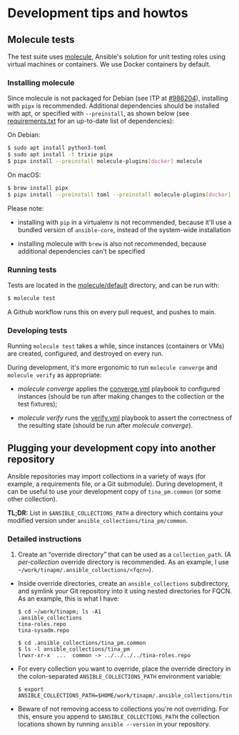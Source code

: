 # Development tips and howtos

## Molecule tests

The test suite uses [molecule], Ansible's solution for unit testing roles
using virtual machines or containers. We use Docker containers by default.

### Installing molecule

Since molecule is not packaged for Debian (see ITP at [#986204]), installing
with `pipx` is recommended. Additional dependencies should be installed with
apt, or specified with `--preinstall`, as shown below (see [requirements.txt]
for an up-to-date list of dependencies):

On Debian:

```sh
$ sudo apt install python3-toml
$ sudo apt install -t trixie pipx
$ pipx install --preinstall molecule-plugins[docker] molecule
```

On macOS:

```sh
$ brew install pipx
$ pipx install --preinstall toml --preinstall molecule-plugins[docker] molecule
```

Please note:

  - installing with `pip` in a virtualenv is not recommended, because it'll use
    a bundled version of `ansible-core`, instead of the system-wide installation

  - installing molecule with `brew` is also not recommended, because additional
    dependencies can't be specified

[molecule]: https://ansible.readthedocs.io/projects/molecule/
[#986204]: https://bugs.debian.org/cgi-bin/bugreport.cgi?bug=986204
[requirements.txt]: requirements.txt


### Running tests

Tests are located in the [molecule/default] directory, and can be run with:

```sh
$ molecule test
```

A Github workflow runs this on every pull request, and pushes to main.

[molecule/default]: molecule/default


### Developing tests

Running `molecule test` takes a while, since instances (containers or VMs) are
created, configured, and destroyed on every run.

During development, it's more ergonomic to run `molecule converge` and
`molecule verify` as appropriate:

  - _molecule converge_ applies the [converge.yml] playbook to configured
    instances (should be run after making changes to the collection or the
    test fixtures);

  - _molecule verify_ runs the [verify.yml] playbook to assert the correctness
    of the resulting state (should be run after _molecule converge_).

[converge.yml]: molecule/default/converge.yml
[verify.yml]: molecule/default/verify.yml



## Plugging your development copy into another repository

Ansible repositories may import collections in a variety of ways (for example,
a requirements file, or a Git submodule). During development, it can be useful
to use _your_ development copy of `tina_pm.common` (or some other collection).

**TL;DR:** List in `$ANSIBLE_COLLECTIONS_PATH` a directory which contains
your modified version under `ansible_collections/tina_pm/common`.

### Detailed instructions

1.  Create an “override directory” that can be used as a
    `collection_path`. (A _per-collection_ override directory is recommended.
    As an example, I use `~/work/tinapm/.ansible_collections/<fqcn>`).

  - Inside override directories, create an `ansible_collections` subdirectory,
    and symlink your Git repository into it using nested directories for FQCN.
    As an example, this is what I have:

        $ cd ~/work/tinapm; ls -A1
        .ansible_collections
        tina-roles.repo
        tina-sysadm.repo

        $ cd .ansible_collections/tina_pm.common
        $ ls -l ansible_collections/tina_pm
        lrwxr-xr-x  ...  common -> ../../../../tina-roles.repo

   - For every collection you want to override, place the override directory
     in the colon-separated `ANSIBLE_COLLECTIONS_PATH` environment variable:

         $ export ANSIBLE_COLLECTIONS_PATH=$HOME/work/tinapm/.ansible_collections/tina_pm.common

   - Beware of not removing access to collections you're not overriding. For
     this, ensure you append to `$ANSIBLE_COLLECTIONS_PATH` the collection
     locations shown by running `ansible --version` in your repository.
